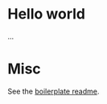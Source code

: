 
# Hello world

...


# Misc

See the [boilerplate readme](https://github.com/koddo/my-boilerplate-cljs-reagent/blob/master/README.boilerplate.md).

